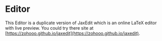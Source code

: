 Editor
=======

This Editor is a duplicate version of JaxEdit which is an online LaTeX editor with live preview. You could try there site at [https://zohooo.github.io/jaxedit](https://zohooo.github.io/jaxedit).
